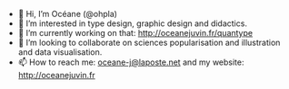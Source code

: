 - 👋 Hi, I’m Océane (@ohpla)
- 👀 I’m interested in type design, graphic design and didactics.
- 🌱 I’m currently working on that: http://oceanejuvin.fr/quantype
- 💞️ I’m looking to collaborate on sciences popularisation and illustration and data visualisation.
- 📫 How to reach me: oceane-j@laposte.net and my website: http://oceanejuvin.fr

<!---
ohpla/ohpla is a ✨ special ✨ repository because its `README.md` (this file) appears on your GitHub profile.
You can click the Preview link to take a look at your changes.
--->
